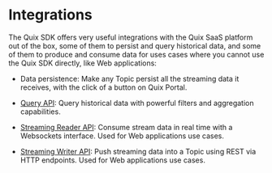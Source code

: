 # Integrations

The Quix SDK offers very useful integrations with the Quix SaaS platform
out of the box, some of them to persist and query historical data, and
some of them to produce and consume data for uses cases where you cannot
use the Quix SDK directly, like Web applications:

  - Data persistence: Make any Topic persist all the streaming data it
    receives, with the click of a button on Quix Portal.

  - [Query API](/apis/data-catalogue-api/intro): Query historical
    data with powerful filters and aggregation capabilities.

  - [Streaming Reader API](/apis/streaming-reader-api/intro):
    Consume stream data in real time with a Websockets interface. Used
    for Web applications use cases.

  - [Streaming Writer API](/apis/streaming-writer-api/intro): Push
    streaming data into a Topic using REST via HTTP endpoints. Used for
    Web applications use cases.

